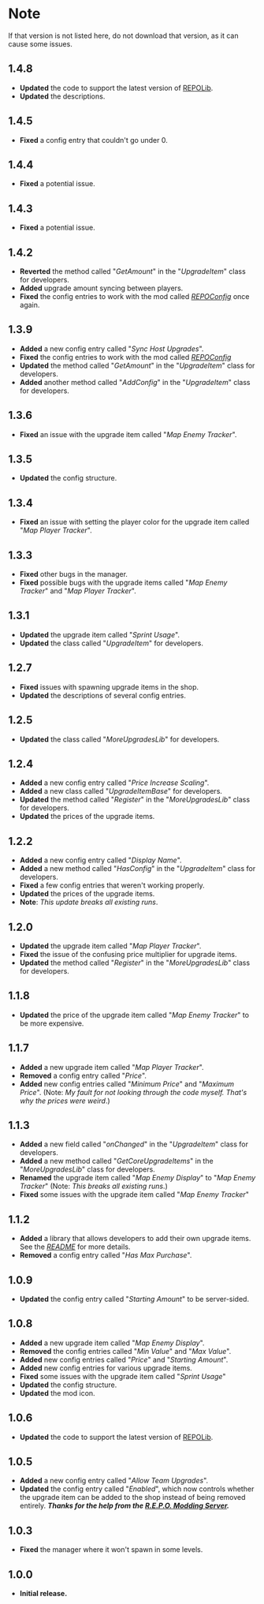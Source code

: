 # Note
If that version is not listed here, do not download that version, as it can cause some issues.
## 1.4.8
- **Updated** the code to support the latest version of [REPOLib](https://thunderstore.io/c/repo/p/Zehs/REPOLib).
- **Updated** the descriptions.
## 1.4.5
- **Fixed** a config entry that couldn't go under 0.
## 1.4.4
- **Fixed** a potential issue.
## 1.4.3
- **Fixed** a potential issue.
## 1.4.2
- **Reverted** the method called "*GetAmount*" in the "*UpgradeItem*" class for developers.
- **Added** upgrade amount syncing between players.
- **Fixed** the config entries to work with the mod called *[REPOConfig](https://thunderstore.io/c/repo/p/nickklmao/REPOConfig)* once again.
## 1.3.9
- **Added** a new config entry called "*Sync Host Upgrades*".
- **Fixed** the config entries to work with the mod called *[REPOConfig](https://thunderstore.io/c/repo/p/nickklmao/REPOConfig)*
- **Updated** the method called "*GetAmount*" in the "*UpgradeItem*" class for developers.
- **Added** another method called "*AddConfig*" in the "*UpgradeItem*" class for developers.
## 1.3.6
- **Fixed** an issue with the upgrade item called "*Map Enemy Tracker*".
## 1.3.5
- **Updated** the config structure.
## 1.3.4
- **Fixed** an issue with setting the player color for the upgrade item called "*Map Player Tracker*".
## 1.3.3
- **Fixed** other bugs in the manager.
- **Fixed** possible bugs with the upgrade items called "*Map Enemy Tracker*" and "*Map Player Tracker*".
## 1.3.1
- **Updated** the upgrade item called "*Sprint Usage*".
- **Updated** the class called "*UpgradeItem*" for developers.
## 1.2.7
- **Fixed** issues with spawning upgrade items in the shop.
- **Updated** the descriptions of several config entries.
## 1.2.5
- **Updated** the class called "*MoreUpgradesLib*" for developers.
## 1.2.4
- **Added** a new config entry called "*Price Increase Scaling*".
- **Added** a new class called "*UpgradeItemBase*" for developers.
- **Updated** the method called "*Register*" in the "*MoreUpgradesLib*" class for developers.
- **Updated** the prices of the upgrade items.
## 1.2.2
- **Added** a new config entry called "*Display Name*".
- **Added** a new method called "*HasConfig*" in the "*UpgradeItem*" class for developers.
- **Fixed** a few config entries that weren't working properly.
- **Updated** the prices of the upgrade items.
- **Note**: *This update breaks all existing runs*.
## 1.2.0
- **Updated** the upgrade item called "*Map Player Tracker*".
- **Fixed** the issue of the confusing price multiplier for upgrade items.
- **Updated** the method called "*Register*" in the "*MoreUpgradesLib*" class for developers.
## 1.1.8
- **Updated** the price of the upgrade item called "*Map Enemy Tracker*" to be more expensive.
## 1.1.7
- **Added** a new upgrade item called "*Map Player Tracker*".
- **Removed** a config entry called "*Price*".
- **Added** new config entries called "*Minimum Price*" and "*Maximum Price*". (Note: *My fault for not looking through the code myself. That's why the prices were weird*.)
## 1.1.3
- **Added** a new field called "*onChanged*" in the "*UpgradeItem*" class for developers.
- **Added** a new method called "*GetCoreUpgradeItems*" in the "*MoreUpgradesLib*" class for developers.
- **Renamed** the upgrade item called "*Map Enemy Display*" to "*Map Enemy Tracker*" (Note: *This breaks all existing runs*.)
- **Fixed** some issues with the upgrade item called "*Map Enemy Tracker*"
## 1.1.2
- **Added** a library that allows developers to add their own upgrade items. See the *[README](https://thunderstore.io/c/repo/p/BULLETBOT/MoreUpgrades)* for more details.
- **Removed** a config entry called "*Has Max Purchase*".
## 1.0.9
- **Updated** the config entry called "*Starting Amount*" to be server-sided.
## 1.0.8
- **Added** a new upgrade item called "*Map Enemy Display*".
- **Removed** the config entries called "*Min Value*" and "*Max Value*".
- **Added** new config entries called "*Price*" and "*Starting Amount*".
- **Added** new config entries for various upgrade items.
- **Fixed** some issues with the upgrade item called "*Sprint Usage*"
- **Updated** the config structure.
- **Updated** the mod icon.
## 1.0.6
- **Updated** the code to support the latest version of [REPOLib](https://thunderstore.io/c/repo/p/Zehs/REPOLib).
## 1.0.5
- **Added** a new config entry called "*Allow Team Upgrades*".
- **Updated** the config entry called "*Enabled*", which now controls whether the upgrade item can be added to the shop instead of being removed entirely. ***Thanks for the help from the [R.E.P.O. Modding Server](https://discord.gg/vPJtKhYAFe).***
## 1.0.3
- **Fixed** the manager where it won't spawn in some levels.
## 1.0.0
- **Initial release.**